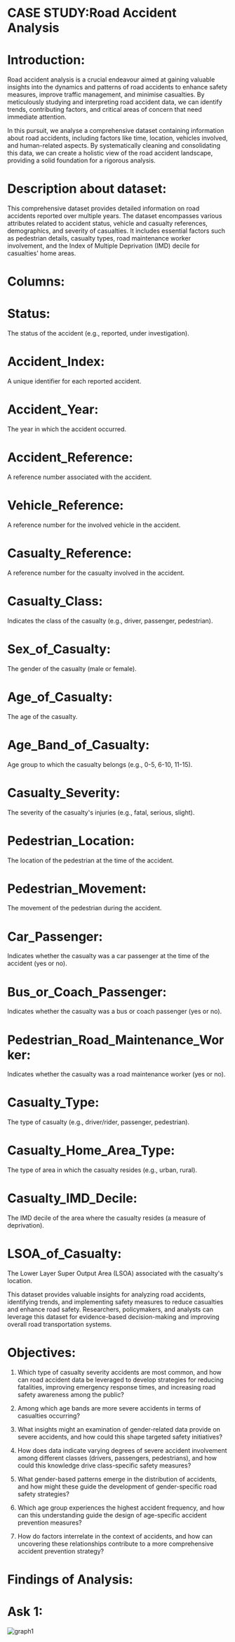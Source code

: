 # CASE STUDY:Road Accident Analysis

# Introduction:

Road accident analysis is a crucial endeavour aimed at gaining valuable insights into the dynamics and patterns of road accidents to enhance safety measures, improve traffic management, and minimise casualties. By meticulously studying and interpreting road accident data, we can identify trends, contributing factors, and critical areas of concern that need immediate attention.

In this pursuit, we analyse a comprehensive dataset containing information about road accidents, including factors like time, location, vehicles involved, and human-related aspects. By systematically cleaning and consolidating this data, we can create a holistic view of the road accident landscape, providing a solid foundation for a rigorous analysis.

# Description about dataset:

This comprehensive dataset provides detailed information on road accidents reported over multiple years. The dataset encompasses various attributes related to accident status, vehicle and casualty references, demographics, and severity of casualties. It includes essential factors such as pedestrian details, casualty types, road maintenance worker involvement, and the Index of Multiple Deprivation (IMD) decile for casualties' home areas.

# Columns:

# Status: 
The status of the accident (e.g., reported, under investigation).

# Accident_Index: 
A unique identifier for each reported accident.

# Accident_Year:
The year in which the accident occurred.

# Accident_Reference:
A reference number associated with the accident.

# Vehicle_Reference:
A reference number for the involved vehicle in the accident.

# Casualty_Reference:
A reference number for the casualty involved in the accident.

# Casualty_Class:
Indicates the class of the casualty (e.g., driver, passenger, pedestrian).

# Sex_of_Casualty:
The gender of the casualty (male or female).

# Age_of_Casualty:
The age of the casualty.

# Age_Band_of_Casualty:
Age group to which the casualty belongs (e.g., 0-5, 6-10, 11-15).

# Casualty_Severity:
The severity of the casualty's injuries (e.g., fatal, serious, slight).

# Pedestrian_Location:
The location of the pedestrian at the time of the accident.

# Pedestrian_Movement:
The movement of the pedestrian during the accident.

# Car_Passenger:
Indicates whether the casualty was a car passenger at the time of the accident (yes or no).

# Bus_or_Coach_Passenger:
Indicates whether the casualty was a bus or coach passenger (yes or no).

# Pedestrian_Road_Maintenance_Worker:
Indicates whether the casualty was a road maintenance worker (yes or no).

# Casualty_Type:
The type of casualty (e.g., driver/rider, passenger, pedestrian).

# Casualty_Home_Area_Type:
The type of area in which the casualty resides (e.g., urban, rural).

# Casualty_IMD_Decile:
The IMD decile of the area where the casualty resides (a measure of deprivation).

# LSOA_of_Casualty:
The Lower Layer Super Output Area (LSOA) associated with the casualty's location.

This dataset provides valuable insights for analyzing road accidents, identifying trends, and implementing safety measures to reduce casualties and enhance road safety. Researchers, policymakers, and analysts can leverage this dataset for evidence-based decision-making and improving overall road transportation systems.

# Objectives:

1. Which type of casualty severity accidents are most common, and how can road accident data be leveraged to develop strategies for reducing fatalities, improving emergency response times, and increasing road safety awareness among the public?

2. Among which age bands are more severe accidents in terms of casualties occurring?

3.  What insights might an examination of gender-related data provide on severe accidents, and how could this shape targeted safety initiatives?

4.  How does data indicate varying degrees of severe accident involvement among different classes (drivers, passengers, pedestrians), and how could this knowledge drive class-specific safety measures?

5.  What gender-based patterns emerge in the distribution of accidents, and how might these guide the development of gender-specific road safety strategies?

6.  Which age group experiences the highest accident frequency, and how can this understanding guide the design of age-specific accident prevention measures?

7.  How do factors interrelate in the context of accidents, and how can uncovering these relationships contribute to a more comprehensive accident prevention strategy?

# Findings of Analysis:

# Ask 1:

![graph1](https://github.com/bichakshansahu/Road_accident_analysis/assets/140845849/f11807e6-1eba-48a2-998c-1e3711acb03c)

















